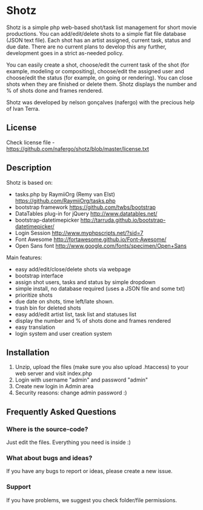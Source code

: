 # Shotz

Shotz is a simple php web-based shot/task list management for short movie productions. You can add/edit/delete shots to a simple flat file database (JSON text file). Each shot has an artist assigned, current task, status and due date. There are no current plans to develop this any further, development goes in a strict as-needed policy.

You can easily create a shot, choose/edit the current task of the shot (for example, modeling or compositing), choose/edit the assigned user and choose/edit the status (for example, on going or rendering). You can close shots when they are finished or delete them. Shotz displays the number and % of shots done and frames rendered.

Shotz was developed by nelson gonçalves (nafergo) with the precious help of Ivan Terra.

## License
Check license file - https://github.com/nafergo/shotz/blob/master/license.txt

## Description

Shotz is based on:
* tasks.php by RaymiiOrg (Remy van Elst) https://github.com/RaymiiOrg/tasks.php
* bootstrap framework https://github.com/twbs/bootstrap
* DataTables plug-in for jQuery http://www.datatables.net/
* bootstrap-datetimepicker http://tarruda.github.io/bootstrap-datetimepicker/
* Login Session http://www.myphpscripts.net/?sid=7
* Font Awesome http://fortawesome.github.io/Font-Awesome/
* Open Sans font http://www.google.com/fonts/specimen/Open+Sans


Main features:
* easy add/edit/close/delete shots via webpage
* bootstrap interface
* assign shot users, tasks and status by simple dropdown
* simple install, no database required (uses a JSON file and some txt)
* prioritize shots
* due date on shots, time left/late shown.
* trash bin for deleted shots
* easy add/edit artist list, task list and statuses list
* display the number and % of shots done and frames rendered
* easy translation
* login system and user creation system

 

## Installation
1. Unzip, upload the files (make sure you also upload .htaccess) to your web server and visit index.php
2. Login with username "admin" and password "admin"
3. Create new login in Admin area
4. Security reasons: change admin password :)

## Frequently Asked Questions

### Where is the source-code?
Just edit the files. Everything you need is inside :)

### What about bugs and ideas?
If you have any bugs to report or ideas, please create a new issue.


### Support
If you have problems, we suggest you check folder/file permissions.
